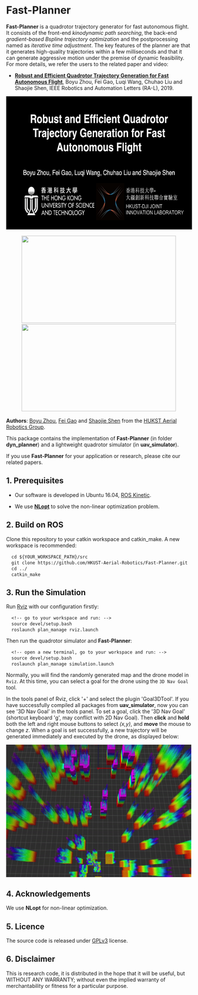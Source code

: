 # Fast-Planner

__Fast-Planner__ is a quadrotor trajectory generator for fast autonomous flight. It consists of 
the front-end _kinodynamic path searching_, the back-end _gradient-based Bspline trajectory optimization_ and the postprocessing named as _iterative time adjustment_. The key features of the planner are that it generates
high-quality trajectories within a few milliseconds and that it can generate aggressive motion under the premise of dynamic feasibility. For more details, we refer the users to the related paper and video:

- [__Robust and Efficient Quadrotor Trajectory Generation for Fast Autonomous Flight__](https://arxiv.org/abs/1907.01531), Boyu Zhou, Fei Gao, Luqi Wang, Chuhao Liu and Shaojie Shen, IEEE Robotics and Automation Letters (RA-L), 2019.
<p align="center">
  <a href="https://youtu.be/XxBw2nmL8t0" target="_blank"><img src="img/title.png" alt="video" width="640" height="360" border="1" /></a>
</p>

<!-- add some gif of the paper video: -->
<p align="center">
  <img src="img/exp1.gif" width = "420" height = "237"/>
<!-- </p> -->

<!-- <p align="center"> -->
  <img src="img/exp2.gif" width = "420" height = "237"/>
</p>

__Authors__: [Boyu Zhou](https://boyuzhou.net), [Fei Gao](https://ustfei.com/) and [Shaojie Shen](http://uav.ust.hk/group/) from the [HUKST Aerial Robotics Group](http://uav.ust.hk/).

This package contains the implementation of __Fast-Planner__ (in folder __dyn_planner__) and a lightweight
quadrotor simulator (in __uav_simulator__).

If you use __Fast-Planner__ for your application or research, please cite our related papers.

## 1. Prerequisites

- Our software is developed in Ubuntu 16.04, [ROS Kinetic](http://wiki.ros.org/kinetic/Installation/Ubuntu).

- We use [**NLopt**](https://nlopt.readthedocs.io/en/latest/NLopt_Installation) to solve the non-linear optimization problem.

## 2. Build on ROS

Clone this repository to your catkin workspace and catkin_make. A new workspace is recommended:
```
  cd ${YOUR_WORKSPACE_PATH}/src
  git clone https://github.com/HKUST-Aerial-Robotics/Fast-Planner.git
  cd ../
  catkin_make
```

## 3. Run the Simulation

Run [Rviz](http://wiki.ros.org/rviz) with our configuration firstly:

```
  <!-- go to your workspace and run: -->
  source devel/setup.bash
  roslaunch plan_manage rviz.launch
```

Then run the quadrotor simulator and __Fast-Planner__:

```
  <!-- open a new terminal, go to your workspace and run: -->
  source devel/setup.bash
  roslaunch plan_manage simulation.launch
```

Normally, you will find the randomly generated map and the drone model in ```Rviz```. At this time, you can select a goal for the drone using the ```3D Nav Goal``` tool.

In the tools panel of Rviz, click '+' and select the plugin 'Goal3DTool'. If you have successfully compiled all packages from __uav_simulator__, now you can see '3D Nav Goal' in the tools panel. To set a goal, click the '3D Nav Goal' (shortcut keyboard 'g', may conflict with 2D Nav Goal). Then __click__ and __hold__ both the left and right mouse buttons to select _(x,y)_, and __move__ the mouse to change _z_. When a goal is set successfully, a new trajectory will be generated immediately and executed by the drone, as displayed below:

<!-- add some gif here -->
 <p align="center">
  <img src="img/exp3.gif" width = "640" height = "360"/>
 </p>

## 4. Acknowledgements
  We use **NLopt** for non-linear optimization.

## 5. Licence
The source code is released under [GPLv3](http://www.gnu.org/licenses/) license.


## 6. Disclaimer
This is research code, it is distributed in the hope that it will be useful, but WITHOUT ANY WARRANTY; without even the implied warranty of merchantability or fitness for a particular purpose.
